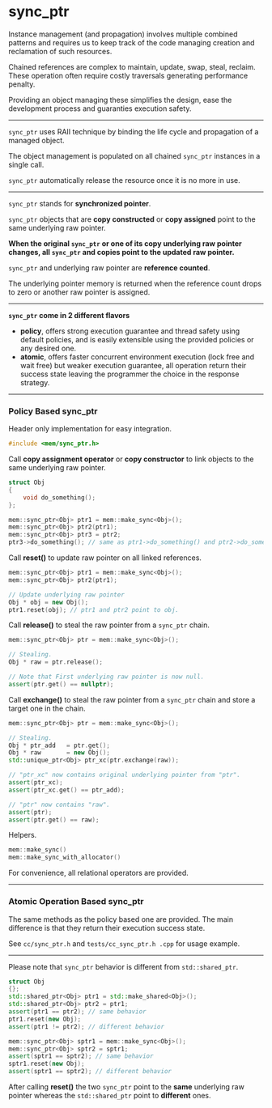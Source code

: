 # **sync_ptr** 

Instance management (and propagation) involves multiple combined patterns and requires us to keep track of the code managing creation and reclamation of such resources.

Chained references are complex to maintain, update, swap, steal, reclaim.
These operation often require costly traversals generating performance penalty. 

Providing an object managing these simplifies the design, 
ease the development process and guaranties execution safety. 

***
`sync_ptr` uses RAII technique by binding the life cycle and propagation of a managed object.

The object management is populated on all chained `sync_ptr` instances in a single call.

`sync_ptr` automatically release the resource once it is no more in use.

*** 

`sync_ptr` stands for **synchronized pointer**.

`sync_ptr` objects that are **copy constructed** or **copy assigned** point to the same underlying raw pointer.

**When the original `sync_ptr` or one of its copy underlying raw pointer changes, all `sync_ptr` and copies point to the updated raw pointer.**

`sync_ptr` and underlying raw pointer are **reference counted**.

The underlying pointer memory is returned when the reference count drops to zero or another raw pointer is assigned.

***
**`sync_ptr` come in 2 different flavors**
- **policy**, offers strong execution guarantee and thread safety using default policies, and is easily extensible using the provided policies or any desired one. 
- **atomic**, offers faster concurrent environment execution (lock free and wait free) but weaker execution guarantee, all operation return their success state leaving the programmer the choice in the response strategy.
***

### Policy Based sync_ptr
Header only implementation for easy integration.
~~~cpp
#include <mem/sync_ptr.h>
~~~
    
Call **copy assignment operator** or **copy constructor** to link objects to the same underlying raw pointer.

~~~cpp
struct Obj
{
    void do_something();
};

mem::sync_ptr<Obj> ptr1 = mem::make_sync<Obj>();
mem::sync_ptr<Obj> ptr2(ptr1);
mem::sync_ptr<Obj> ptr3 = ptr2;
ptr3->do_something(); // same as ptr1->do_something() and ptr2->do_something().
~~~

Call **reset()** to update raw pointer on all linked references.
~~~cpp
mem::sync_ptr<Obj> ptr1 = mem::make_sync<Obj>();
mem::sync_ptr<Obj> ptr2(ptr1);

// Update underlying raw pointer
Obj * obj = new Obj();
ptr1.reset(obj); // ptr1 and ptr2 point to obj.
~~~

Call **release()** to steal the raw pointer from a `sync_ptr` chain.
~~~cpp
mem::sync_ptr<Obj> ptr = mem::make_sync<Obj>();

// Stealing.
Obj * raw = ptr.release();

// Note that First underlying raw pointer is now null.
assert(ptr.get() == nullptr);
~~~

Call **exchange()** to steal the raw pointer from a `sync_ptr` chain and store a target one in the chain.
~~~cpp
mem::sync_ptr<Obj> ptr = mem::make_sync<Obj>();

// Stealing.
Obj * ptr_add   = ptr.get();
Obj * raw       = new Obj();
std::unique_ptr<Obj> ptr_xc(ptr.exchange(raw));

// "ptr_xc" now contains original underlying pointer from "ptr".
assert(ptr_xc);
assert(ptr_xc.get() == ptr_add);

// "ptr" now contains "raw".
assert(ptr);
assert(ptr.get() == raw);
~~~

Helpers.
~~~cpp
mem::make_sync()
mem::make_sync_with_allocator()
~~~

For convenience, all relational operators are provided.

***

### Atomic Operation Based sync_ptr

The same methods as the policy based one are provided.
The main difference is that they return their execution success state.

See `cc/sync_ptr.h` and `tests/cc_sync_ptr.h .cpp` for usage example.

***
Please note that `sync_ptr` behavior is different from `std::shared_ptr`.
~~~cpp
struct Obj
{};
std::shared_ptr<Obj> ptr1 = std::make_shared<Obj>();
std::shared_ptr<Obj> ptr2 = ptr1;
assert(ptr1 == ptr2); // same behavior
ptr1.reset(new Obj);
assert(ptr1 != ptr2); // different behavior

mem::sync_ptr<Obj> sptr1 = mem::make_sync<Obj>();
mem::sync_ptr<Obj> sptr2 = sptr1;
assert(sptr1 == sptr2); // same behavior
sptr1.reset(new Obj);
assert(sptr1 == sptr2); // different behavior
~~~ 
After calling **reset()** the two `sync_ptr` point to the **same** underlying raw pointer whereas the `std::shared_ptr` point to **different** ones.
